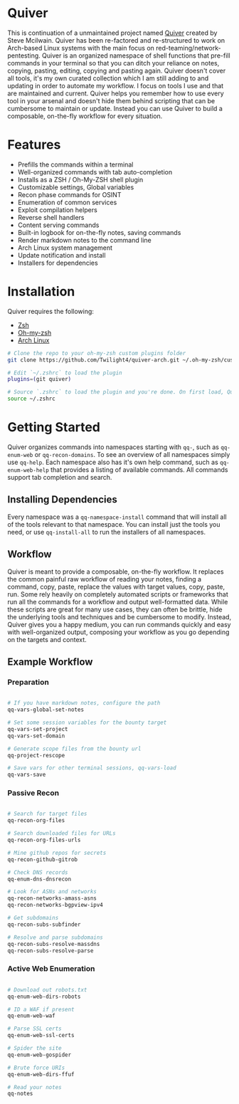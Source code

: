 # Quiver

This is continuation of a unmaintained project named [Quiver](https://github.com/stevemcilwain/quiver) created by Steve Mcilwain. Quiver has been re-factored and re-structured to work on Arch-based Linux systems with the main focus on red-teaming/network-pentesting. Quiver is an organized namespace of shell functions that pre-fill commands in your terminal so that you can ditch your reliance on notes, copying, pasting, editing, copying and pasting again. Quiver doesn't cover all tools, it's my own curated collection which I am still adding to and updating in order to automate my workflow. I focus on tools I use and that are maintained and current. Quiver helps you remember how to use every tool in your arsenal and doesn't hide them behind scripting that can be cumbersome to maintain or update. Instead you can use Quiver to build a composable, on-the-fly workflow for every situation. 

# Features
* Prefills the commands within a terminal
* Well-organized commands with tab auto-completion
* Installs as a ZSH / Oh-My-ZSH shell plugin
* Customizable settings, Global variables
* Recon phase commands for OSINT
* Enumeration of common services
* Exploit compilation helpers
* Reverse shell handlers
* Content serving commands
* Built-in logbook for on-the-fly notes, saving commands
* Render markdown notes to the command line
* Arch Linux system management
* Update notification and install
* Installers for dependencies

# Installation
Quiver requires the following:

* [Zsh](https://github.com/zsh-users/zsh)
* [Oh-my-zsh](https://ohmyz.sh/)
* [Arch Linux](https://archlinux.org/)


```bash
# Clone the repo to your oh-my-zsh custom plugins folder
git clone https://github.com/Twilight4/quiver-arch.git ~/.oh-my-zsh/custom/plugins/quiver-arch

# Edit `~/.zshrc` to load the plugin
plugins=(git quiver)

# Source `.zshrc` to load the plugin and you're done. On first load, Quiver will install a few core packages
source ~/.zshrc

```

# Getting Started
Quiver organizes commands into namespaces starting with `qq-`, such as `qq-enum-web` or `qq-recon-domains`.
To see an overview of all namespaces simply use `qq-help`. Each namespace also has it's own help command, such as `qq-enum-web-help` that provides a listing of available commands. All commands support tab completion and search. 

## Installing Dependencies
Every namespace was a `qq-namespace-install` command that will install all of the tools relevant to that namespace. You can install just the tools you need, or use `qq-install-all` to run the installers of all namespaces.

## Workflow
Quiver is meant to provide a composable, on-the-fly workflow. It replaces the common painful raw workflow of reading your notes, finding a command, copy, paste, replace the values with target values, copy, paste, run. Some rely heavily on completely automated scripts or frameworks that run all the commands for a workflow and output well-formatted data. While these scripts are great for many use cases, they can often be brittle, hide the underlying tools and techniques and be cumbersome to modify. Instead, Quiver gives you a happy medium, you can run commands quickly and easy with well-organized output, composing your workflow as you go depending on the targets and context. 

## Example Workflow
### Preparation
```bash

# If you have markdown notes, configure the path 
qq-vars-global-set-notes

# Set some session variables for the bounty target 
qq-vars-set-project 
qq-vars-set-domain 

# Generate scope files from the bounty url
qq-project-rescope

# Save vars for other terminal sessions, qq-vars-load
qq-vars-save

```

### Passive Recon
```bash

# Search for target files
qq-recon-org-files

# Search downloaded files for URLs
qq-recon-org-files-urls

# Mine github repos for secrets
qq-recon-github-gitrob

# Check DNS records
qq-enum-dns-dnsrecon

# Look for ASNs and networks
qq-recon-networks-amass-asns
qq-recon-networks-bgpview-ipv4

# Get subdomains
qq-recon-subs-subfinder

# Resolve and parse subdomains
qq-recon-subs-resolve-massdns
qq-recon-subs-resolve-parse

```

### Active Web Enumeration
```bash

# Download out robots.txt
qq-enum-web-dirs-robots

# ID a WAF if present
qq-enum-web-waf

# Parse SSL certs
qq-enum-web-ssl-certs

# Spider the site
qq-enum-web-gospider

# Brute force URIs
qq-enum-web-dirs-ffuf

# Read your notes
qq-notes

```
